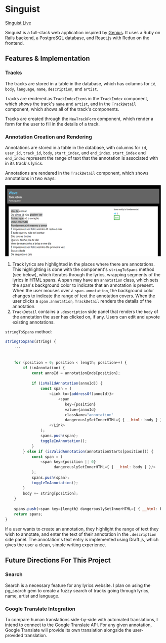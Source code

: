 # Singuist #

[Singuist Live][host]

[host]: http://singuist.com

Singuist is a full-stack web application inspired by [Genius][genius]. It uses a Ruby on Rails backend, a PostgreSQL database, and
React.js with Redux on the frontend.

[genius]: http://genius.com

## Features & Implementation ##

### Tracks ###

The tracks are stored in a table in the database, which has columns
for `id`, `body`, `language`, `name`, `description`, and `artist`.

Tracks are rendered as `TrackIndexItem`s in the `TrackIndex`
component, which shows the track's `name` and `artist`, and in the
`TrackDetail` component, which shows all of the track's components.

Tracks are created through the `NewTrackForm` component, which render
a form for the user to fill in the details of a track.

### Annotation Creation and Rendering ###

Annotations are stored in a table in the database, with columns for
`id`, `user_id`, `track_id`, `body`, `start_index`, and `end_index`.
`start_index` and `end_index` represent the range of text that the
annotation is associated with in its track's lyrics.

Annotations are rendered in the `TrackDetail` component, which shows
annotations in two ways:

![track detail](./docs/track-detail.png)

1. Track lyrics are highlighted in the places where there are
   annotations. This highlighting is done with the component's
   `stringToSpans` method (see below), which iterates through the
   lyrics, wrapping segments of the lyrics in HTML spans. A span may
   have an `annotation` class, which sets the span's background color
   to indicate that an annotation is present. When the user mouses
   over a `span.annotation`, the background color changes to indicate
   the range of text the annotation covers. When the user clicks a
   `span.annotation`, `TrackDetail` renders the details of the
   annotation.
2. `TrackDetail` contains a `.description` side panel that renders the
`body` of the annotation the user has clicked on, if any.
Users can edit and upvote existing annotations.

`stringToSpans` method:

```javascript
stringToSpans(string) {
    ...


    for (position = 0; position < length; position++) {
        if (inAnnotation) {
            const annoId = annotationEnds[position];

            if (isValidAnnotation(annoId)) {
                const span = (
                    <Link to={addressOf(annoId)}>
                        <span
                           key={position}
                           value={annoId}
                           className="annotation"
                           dangerouslySetInnerHTML={ { __html: body } }/>
                    </Link>
                );
                spans.push(span);
                toggleInAnnotation();
            }
        } else if (isValidAnnotation(annotationStarts[position])) {
            const span = (
                <span key={position || 0}
                      dangerouslySetInnerHTML={ { __html: body } }/>
            );
            spans.push(span);
            toggleInAnnotation();
        }
        body += string[position];
    }

    spans.push(<span key={length} dangerouslySetInnerHTML={ { __html: body }}/>);
    return spans;
}
```

If a user wants to create an annotation, they highlight the range of
text they wish to annotate, and enter the text of their annotation in
the `.description` side panel. The annotation's text entry is
implemented using Draft.js, which gives the user a clean, simple
writing experience.

## Future Directions For This Project ##

### Search ###

Search is a necessary feature for any lyrics website. I plan on using
the pg_search gem to create a fuzzy search of tracks going through
lyrics, name, artist and language.


### Google Translate Integration ###

To compare human translations side-by-side with automated
translations, I intend to connect to the Google Translate API.
For any given annotation, Google Translate will provide its own
translation alongside the user-provided translation.
